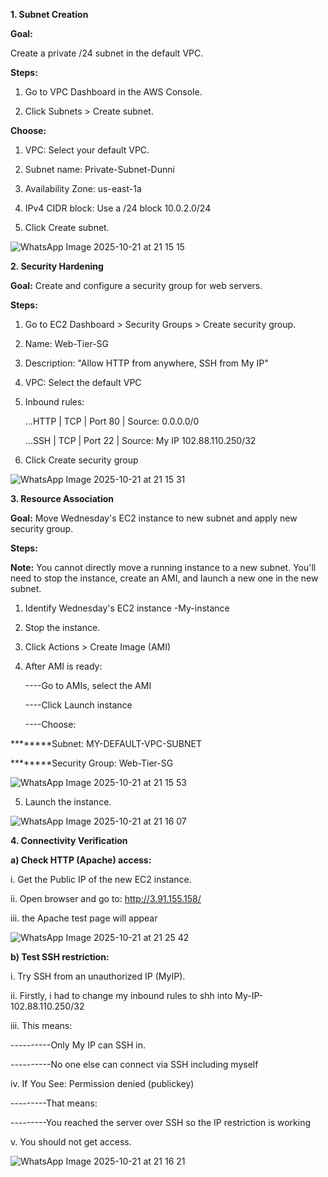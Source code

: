 ****1. Subnet Creation****

   ****Goal:****
  
   Create a private /24 subnet in the default VPC.
   
 ****Steps:****
   
   1.  Go to VPC Dashboard in the AWS Console.
  
   2.  Click Subnets > Create subnet.
     
 ****Choose:****
     
   1.  VPC: Select your default VPC.
     
   2.  Subnet name: Private-Subnet-Dunni
     
   3.  Availability Zone:  us-east-1a
     
   4.  IPv4 CIDR block: Use a /24 block  10.0.2.0/24
     
   5.  Click Create subnet.
      
![WhatsApp Image 2025-10-21 at 21 15 15](https://github.com/user-attachments/assets/9cea1c5a-f266-4559-97c3-2d46a25dca7c)


****2. Security Hardening****

   ****Goal:****   Create and configure a security group for web servers.
   
****Steps:****

   1.  Go to EC2 Dashboard > Security Groups > Create security group.
      
   2.  Name: Web-Tier-SG
      
   3.  Description: "Allow HTTP from anywhere, SSH from My IP"

   4.  VPC: Select the default VPC

   5.  Inbound rules:

          ...HTTP | TCP | Port 80 | Source: 0.0.0.0/0

          ...SSH | TCP | Port 22 | Source: My IP 102.88.110.250/32

   6.  Click Create security group

![WhatsApp Image 2025-10-21 at 21 15 31](https://github.com/user-attachments/assets/261589c5-d215-4044-874f-37b0593f398b)


****3. Resource Association****


****Goal:****   Move Wednesday's EC2 instance to new subnet and apply new security group.

****Steps:****

****Note:**** You cannot directly move a running instance to a new subnet. You'll need to stop the instance, create an AMI, and launch a new one in the new subnet.

  1.  Identify Wednesday's EC2 instance -My-instance

  2.  Stop the instance.

  3.  Click Actions > Create Image (AMI)

  4.  After AMI is ready:

         ----Go to AMIs, select the AMI

         ----Click Launch instance

         ----Choose:

   ********Subnet: MY-DEFAULT-VPC-SUBNET

   ********Security Group: Web-Tier-SG

   ![WhatsApp Image 2025-10-21 at 21 15 53](https://github.com/user-attachments/assets/007723b1-9c22-4482-8363-b4eb126645e8)


5. Launch the instance.
   
![WhatsApp Image 2025-10-21 at 21 16 07](https://github.com/user-attachments/assets/1f877131-5f38-43c7-a3f1-8619b6de9f1a)


****4. Connectivity Verification****


   ****a)     Check HTTP (Apache) access:****

   i.   Get the Public IP of the new EC2 instance.

   ii.   Open browser and go to: http://3.91.155.158/

   iii.  the Apache test page will appear
   
![WhatsApp Image 2025-10-21 at 21 25 42](https://github.com/user-attachments/assets/6e8e31e4-d440-4c82-8e60-9d2b90260ab2)


   ****b) Test SSH restriction:****

   i.  Try SSH from an unauthorized IP (MyIP).

   ii.  Firstly, i had to change my inbound rules to shh into My-IP-102.88.110.250/32 

   iii. This means:

   ----------Only My IP can SSH in.

   ----------No one else can connect via SSH including myself

   iv.  If You See: Permission denied (publickey)
   
   ---------That means:
           
   ---------You reached the server over SSH so the IP restriction is working 
   
   v.   You should not get access.
   
![WhatsApp Image 2025-10-21 at 21 16 21](https://github.com/user-attachments/assets/431cbb49-9061-4cfa-b995-dbdce0f6ecc0)

   

